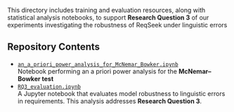 This directory includes training and evaluation resources, along with statistical analysis notebooks, to support **Research Question 3** of our experiments investigating the robustness of ReqSeek under linguistic errors

## Repository Contents

- [`an_a_priori_power_analysis_for_McNemar_Bowker.ipynb`](./an_a_priori_power_analysis_for_McNemar_Bowker.ipynb)  
  Notebook performing an a priori power analysis for the **McNemar–Bowker test**
- [`RQ3_evaluation.ipynb`](./RQ3_evaluation.ipynb)  
  A Jupyter notebook that evaluates model robustness to linguistic errors in requirements. This analysis addresses **Research Question 3**.